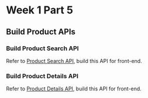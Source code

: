 # Week 1 Part 5

## Build Product APIs

### Build Product Search API

Refer to [Product Search API](https://github.com/AppWorks-School/API-Doc/tree/master/Stylish#product-search-api), build this API for front-end.

### Build Product Details API

Refer to [Product Details API](https://github.com/AppWorks-School/API-Doc/tree/master/Stylish#product-details-api), build this API for front-end.
